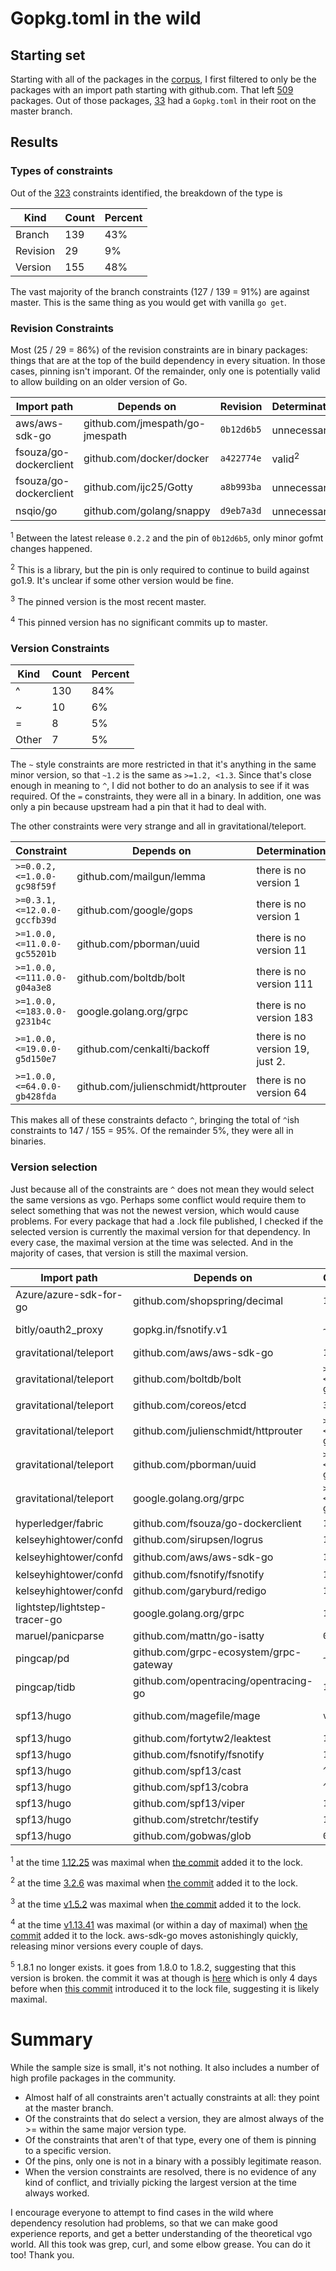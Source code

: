 # Gopkg.toml in the wild

## Starting set

Starting with all of the packages in the [corpus][corpus], I first filtered to only be the packages with an import path starting with github.com. That left [509][githubs] packages. Out of those packages, [33][withdep] had a `Gopkg.toml` in their root on the master branch.

## Results

### Types of constraints

Out of the [323][constraints] constraints identified, the breakdown of the type is

| Kind     | Count | Percent |
| ----     | ----- | ------- |
| Branch   | 139   | 43%     |
| Revision | 29    | 9%      |
| Version  | 155   | 48%     |

The vast majority of the branch constraints (127 / 139 = 91%) are against master. This is the same thing as you would get with vanilla `go get`.

### Revision Constraints

Most (25 / 29 = 86%) of the revision constraints are in binary packages: things that are at the top of the build dependency in every situation. In those cases, pinning isn't imporant. Of the remainder, only one is potentially valid to allow building on an older version of Go.

| Import path            | Depends on                      | Revision   | Determination           |
| -----------            | ----------                      | --------   | -------------           |
| aws/aws-sdk-go         | github.com/jmespath/go-jmespath | `0b12d6b5` | unnecessary<sup>1</sup> |
| fsouza/go-dockerclient | github.com/docker/docker        | `a422774e` | valid<sup>2</sup>       |
| fsouza/go-dockerclient | github.com/ijc25/Gotty          | `a8b993ba` | unnecessary<sup>3</sup> |
| nsqio/go               | github.com/golang/snappy        | `d9eb7a3d` | unnecessary<sup>4</sup> |

<sup>1</sup> Between the latest release `0.2.2` and the pin of `0b12d6b5`, only minor gofmt changes happened.

<sup>2</sup> This is a library, but the pin is only required to continue to build against go1.9. It's unclear if some other version would be fine.

<sup>3</sup> The pinned version is the most recent master.

<sup>4</sup> This pinned version has no significant commits up to master.

### Version Constraints

| Kind  | Count | Percent |
| ----  | ----- | ------- |
| ^     | 130   | 84%     |
| ~     | 10    | 6%      |
| =     | 8     | 5%      |
| Other | 7     | 5%      |

The `~` style constraints are more restricted in that it's anything in the same minor version, so that `~1.2` is the same as `>=1.2, <1.3`. Since that's close enough in meaning to `^`, I did not bother to do an analysis to see if it was required. Of the `=` constraints, they were all in a binary. In addition, one was only a pin because upstream had a pin that it had to deal with.

The other constraints were very strange and all in gravitational/teleport.

| Constraint                   | Depends on                          | Determination                   |
| ----------                   | ----------                          | -------------                   |
| `>=0.0.2, <=1.0.0-gc98f59f`  | github.com/mailgun/lemma            | there is no version 1           |
| `>=0.3.1, <=12.0.0-gccfb39d` | github.com/google/gops              | there is no version 1           |
| `>=1.0.0, <=11.0.0-gc55201b` | github.com/pborman/uuid             | there is no version 11          |
| `>=1.0.0, <=111.0.0-g04a3e8` | github.com/boltdb/bolt              | there is no version 111         |
| `>=1.0.0, <=183.0.0-g231b4c` | google.golang.org/grpc              | there is no version 183         |
| `>=1.0.0, <=19.0.0-g5d150e7` | github.com/cenkalti/backoff         | there is no version 19, just 2. |
| `>=1.0.0, <=64.0.0-gb428fda` | github.com/julienschmidt/httprouter | there is no version 64          |

This makes all of these constraints defacto `^`, bringing the total of `^`ish constraints to 147 / 155 = 95%. Of the remainder 5%, they were all in binaries.

### Version selection

Just because all of the constraints are `^` does not mean they would select the same versions as vgo. Perhaps some conflict would require them to select something that was not the newest version, which would cause problems. For every package that had a .lock file published, I checked if the selected version is currently the maximal version for that dependency. In every case, the maximal version at the time was selected. And in the majority of cases, that version is still the maximal version.

| Import path                   | Depends on                             | Constraint                    | Selected  | Determination        |
| -----------                   | ----------                             | ----------                    | --------  | -------------        |
| Azure/azure-sdk-for-go        | github.com/shopspring/decimal          | `1.0.0`                       | `1.0.1`   | maximal              |
| bitly/oauth2_proxy            | gopkg.in/fsnotify.v1                   | `~1.2.0`                      | `1.2.11`  | maximal (in 1.2)     |
| gravitational/teleport        | github.com/aws/aws-sdk-go              | `1.12.17`                     | `1.12.25` | 1.13.47.<sup>1</sup> |
| gravitational/teleport        | github.com/boltdb/bolt                 | `>=1.0.0, <=111.0.0-g04a3e85` | `1.3.1`   | maximal              |
| gravitational/teleport        | github.com/coreos/etcd                 | `3.2.4`                       | `3.2.6`   | 3.3.5.<sup>2</sup>   |
| gravitational/teleport        | github.com/julienschmidt/httprouter    | `>=1.0.0, <=64.0.0-gb428fda`  | `1.1`     | maximal              |
| gravitational/teleport        | github.com/pborman/uuid                | `>=1.0.0, <=11.0.0-gc55201b`  | `1.1`     | maximal              |
| gravitational/teleport        | google.golang.org/grpc                 | `>=1.0.0, <=183.0.0-g231b4cf` | `1.5.2`   | 1.12.0.<sup>3</sup>  |
| hyperledger/fabric            | github.com/fsouza/go-dockerclient      | `1.0.0`                       | `1.2.0`   | maximal              |
| kelseyhightower/confd         | github.com/sirupsen/logrus             | `1.0.3`                       | `1.0.5`   | maximal              |
| kelseyhightower/confd         | github.com/aws/aws-sdk-go              | `1.12.4`                      | `1.13.41` | 1.13.47.<sup>4</sup> |
| kelseyhightower/confd         | github.com/fsnotify/fsnotify           | `1.4.2`                       | `1.4.7`   | maximal              |
| kelseyhightower/confd         | github.com/garyburd/redigo             | `1.1.0`                       | `1.6.0`   | maximal              |
| lightstep/lightstep-tracer-go | google.golang.org/grpc                 | `1.4.3`                       | `1.8.1`   | 1.12.0.<sup>5</sup>  |
| maruel/panicparse             | github.com/mattn/go-isatty             | `0.0.2`                       | `0.0.3`   | maximal              |
| pingcap/pd                    | github.com/grpc-ecosystem/grpc-gateway | `~1.3`                        | `1.3.1`   | maximal              |
| pingcap/tidb                  | github.com/opentracing/opentracing-go  | `1.0.0`                       | `1.0.2`   | maximal              |
| spf13/hugo                    | github.com/magefile/mage               | `v1`                          | `1.0.2`   | maximal (in v1)      |
| spf13/hugo                    | github.com/fortytw2/leaktest           | `1.1.0`                       | `1.2.0`   | maximal              |
| spf13/hugo                    | github.com/fsnotify/fsnotify           | `1.4.0`                       | `1.4.7`   | maximal              |
| spf13/hugo                    | github.com/spf13/cast                  | `^1.1.0`                      | `1.2.0`   | maximal              |
| spf13/hugo                    | github.com/spf13/cobra                 | `^0.0.1`                      | `0.0.2`   | maximal              |
| spf13/hugo                    | github.com/spf13/viper                 | `1.0.0`                       | `1.0.2`   | maximal              |
| spf13/hugo                    | github.com/stretchr/testify            | `1.1.4`                       | `1.2.1`   | maximal              |
| spf13/hugo                    | github.com/gobwas/glob                 | `0.0.2`                       | `0.2.3`   | maximal              |

<sup>1</sup> at the time [1.12.25](https://github.com/aws/aws-sdk-go/commit/a201bf33b18ad4ab54344e4bc26b87eb6ad37b8e) was maximal when [the commit](https://github.com/gravitational/teleport/commit/cd2d2726de5f2dd6ffb1d375c1a3bd2739f04894) added it to the lock.

<sup>2</sup> at the time [3.2.6](https://github.com/coreos/etcd/tree/v3.2.6) was maximal when [the commit](https://github.com/gravitational/teleport/commit/8b81a0c3841845a0e4399301c2ac47f23f3a676f) added it to the lock.


<sup>3</sup> at the time [v1.5.2](https://github.com/grpc/grpc-go/tree/v1.5.2) was maximal when [the commit](https://github.com/gravitational/teleport/commit/8b81a0c3841845a0e4399301c2ac47f23f3a676f) added it to the lock.


<sup>4</sup> at the time [v1.13.41](https://github.com/aws/aws-sdk-go/tree/v1.13.41) was maximal (or within a day of maximal) when [the commit](https://github.com/kelseyhightower/confd/commit/d73ef600a2e3d4f779b27b6f52364481c0a0a37c) added it to the lock. aws-sdk-go moves astonishingly quickly, releasing minor versions every couple of days.

<sup>5</sup> 1.8.1 no longer exists. it goes from 1.8.0 to 1.8.2, suggesting that this version is broken. the commit it was at though is [here](https://github.com/grpc/grpc-go/commit/be077907e29fdb945d351e4284eb5361e7f8924e) which is only 4 days before when [this commit](https://github.com/lightstep/lightstep-tracer-go/commit/c9dcbe57aee3cbcf0e08966847369601e169ad30) introduced it to the lock file, suggesting it is likely maximal.

# Summary

While the sample size is small, it's not nothing. It also includes a number of high profile packages in the community.

- Almost half of all constraints aren't actually constraints at all: they point at the master branch.
- Of the constraints that do select a version, they are almost always of the >= within the same major version type.
- Of the constraints that aren't of that type, every one of them is pinning to a specific version.
- Of the pins, only one is not in a binary with a possibly legitimate reason.
- When the version constraints are resolved, there is no evidence of any kind of conflict, and trivially picking the largest version at the time always worked.

I encourage everyone to attempt to find cases in the wild where dependency resolution had problems, so that we can make good experience reports, and get a better understanding of the theoretical vgo world. All this took was grep, curl, and some elbow grease. You can do it too! Thank you.

[corpus]: https://github.com/rsc/corpus
[githubs]: https://github.com/zeebo/dep-analysis/blob/master/githubs
[withdep]: https://github.com/zeebo/dep-analysis/blob/master/withdep
[constraints]: https://github.com/zeebo/dep-analysis/blob/master/constraints
